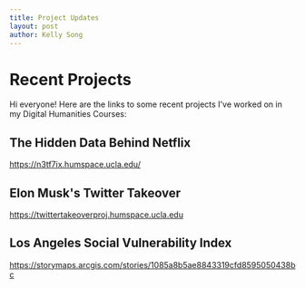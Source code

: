 ```yaml
---
title: Project Updates
layout: post
author: Kelly Song
---
```


# Recent Projects


Hi everyone! Here are the links to some recent projects I've worked on in my Digital Humanities Courses:

## The Hidden Data Behind Netflix
https://n3tf7ix.humspace.ucla.edu/

## Elon Musk's Twitter Takeover
https://twittertakeoverproj.humspace.ucla.edu 

## Los Angeles Social Vulnerability Index
https://storymaps.arcgis.com/stories/1085a8b5ae8843319cfd8595050438bc

